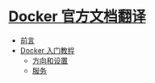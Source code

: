 # [Docker 官方文档翻译](https://github.com/kikajack/docker_doc/blob/master/SUMMARY.md)

* [前言](README.md)
* [Docker 入门教程](get-start/README.md)
    * [方向和设置](get-start/orientation.md)
    * [服务](get-start/containers.md)
